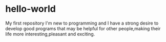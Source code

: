 # hello-world
My first repository
I'm new to programming and I have a strong desire to develop good programs that may be 
helpful for other people,making their life more interesting,pleasant and exciting.
